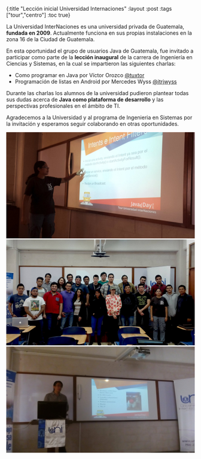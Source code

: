 {:title "Lección inicial Universidad Internaciones"
 :layout :post
 :tags  ["tour","centro"]
 :toc true}

La Universidad InterNaciones es una universidad privada de Guatemala, **fundada en 2009**. Actualmente funciona en sus propias instalaciones en la zona 16 de la Ciudad de Guatemala.

En esta oportunidad el grupo de usuarios Java de Guatemala, fue invitado a participar como parte de la **lección inaugural** de la carrera de Ingeniería en Ciencias y Sistemas, en la cual se impartieron las siguientes charlas:

* Como programar en Java por Víctor Orozco [@tuxtor](https://twitter.com/tuxtor)
* Programación de listas en Android por Mercedes Wyss [@itrjwyss](https://twitter.com/itrjwyss)

Durante las charlas los alumnos de la universidad pudieron plantear todas sus dudas acerca de **Java como plataforma de desarrollo** y las perspectivas profesionales en el ámbito de TI. 

Agradecemos a la Universidad y al programa de Ingenieria en Sistemas por la invitación y esperamos seguir colaborando en otras oportunidades.

<div class="fotorama">
<img src="../../img/posts/tour-uni/1.jpg">
<img src="../../img/posts/tour-uni/2.jpg">
<img src="../../img/posts/tour-uni/3.jpg">
</div>